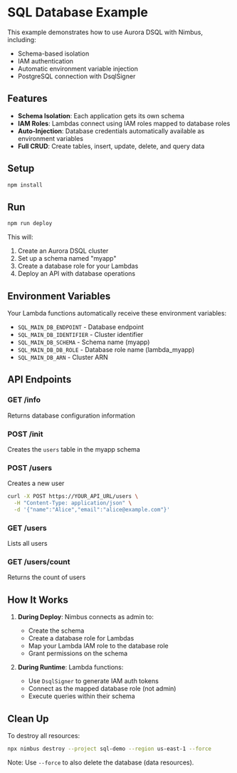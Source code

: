 # SQL Database Example

This example demonstrates how to use Aurora DSQL with Nimbus, including:

- Schema-based isolation
- IAM authentication
- Automatic environment variable injection
- PostgreSQL connection with DsqlSigner

## Features

- **Schema Isolation**: Each application gets its own schema
- **IAM Roles**: Lambdas connect using IAM roles mapped to database roles
- **Auto-Injection**: Database credentials automatically available as environment variables
- **Full CRUD**: Create tables, insert, update, delete, and query data

## Setup

```bash
npm install
```

## Run

```bash
npm run deploy
```

This will:
1. Create an Aurora DSQL cluster
2. Set up a schema named "myapp"
3. Create a database role for your Lambdas
4. Deploy an API with database operations

## Environment Variables

Your Lambda functions automatically receive these environment variables:

- `SQL_MAIN_DB_ENDPOINT` - Database endpoint
- `SQL_MAIN_DB_IDENTIFIER` - Cluster identifier
- `SQL_MAIN_DB_SCHEMA` - Schema name (myapp)
- `SQL_MAIN_DB_DB_ROLE` - Database role name (lambda_myapp)
- `SQL_MAIN_DB_ARN` - Cluster ARN

## API Endpoints

### GET /info
Returns database configuration information

### POST /init
Creates the `users` table in the myapp schema

### POST /users
Creates a new user
```bash
curl -X POST https://YOUR_API_URL/users \
  -H "Content-Type: application/json" \
  -d '{"name":"Alice","email":"alice@example.com"}'
```

### GET /users
Lists all users

### GET /users/count
Returns the count of users

## How It Works

1. **During Deploy**: Nimbus connects as admin to:
   - Create the schema
   - Create a database role for Lambdas
   - Map your Lambda IAM role to the database role
   - Grant permissions on the schema

2. **During Runtime**: Lambda functions:
   - Use `DsqlSigner` to generate IAM auth tokens
   - Connect as the mapped database role (not admin)
   - Execute queries within their schema

## Clean Up

To destroy all resources:

```bash
npx nimbus destroy --project sql-demo --region us-east-1 --force
```

Note: Use `--force` to also delete the database (data resources).
